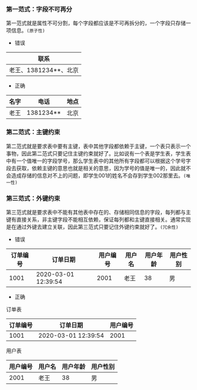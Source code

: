 ### 第一范式：字段不可再分

第一范式就是属性不可分割，每个字段都应该是不可再拆分的，一个字段只存储一项信息。`(原子性)`

- 错误

| 联系                  |
| --------------------- |
| 老王、1381234**、北京 |

- 正确

| 名字 | 电话      | 地点 |
| ---- | --------- | ---- |
| 老王 | 1381234** | 北京 |

### 第二范式：主键约束

第二范式就是要求表中要有主键，表中其他字段都依赖于主键，一个表只表示一个事物，因此第二范式只要记住主键约束就好了。比如说有一个表是学生表，学生表中有一个值唯一的字段学号，那么学生表中的其他所有字段都可以根据这个学号字段去获取，依赖主键的意思也就是相关的意思，因为学号的值是唯一的，因此就不会造成存储的信息对不上的问题，即学生001的姓名不会存到学生002那里去。`(唯一性)`

### 第三范式：外键约束

第三范式就是要求表中不能有其他表中存在的、存储相同信息的字段，每列都与主键有直接关系，非主键字段不能相互依赖，保证每列都和主键直接相关。通常实现是在通过外键去建立关联，因此第三范式只要记住外键约束就好了。`(冗余性)`

- 错误

| 订单编号 | 订单日期            | 用户编号 | 用户名 | 用户年龄 | 用户性别 |
| -------- | ------------------- | -------- | ------ | -------- | -------- |
| 1001     | 2020-03-01 12:39:54 | 2001     | 老王   | 38       | 男       |

- 正确

订单表

| 订单编号 | 订单日期            | 用户编号 |
| -------- | ------------------- | -------- |
| 1001     | 2020-03-01 12:39:54 | 2001     |

用户表

| 用户编号 | 用户名 | 用户年龄 | 用户性别 |
| -------- | ------ | -------- | -------- |
| 2001     | 老王   | 38       | 男       |


